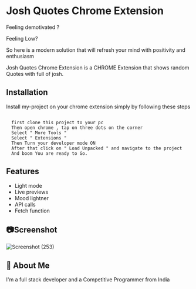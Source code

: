 
# Josh Quotes Chrome Extension

Feeling demotivated ?

Feeling Low?

So here is a modern solution that will refresh your mind with positivity and enthusiasm

Josh Quotes Chrome Extension is a CHROME Extension that shows 
random Quotes with full of josh.


## Installation

Install my-project on your chrome extension simply by following these steps

```bash![Screenshot (253)](https://user-images.githubusercontent.com/64543095/198517590-a494b82e-a56e-4a4d-aed6-75fa85cdadcb.png)

  first clone this project to your pc 
  Then open chrome , tap on three dots on the corner 
  Select " More Tools " 
  Select " Extensions "
  Then Turn your developer mode ON 
  After that click on " Load Unpacked " and navigate to the project
  And boom You are ready to Go.
```
    
## Features

- Light mode 
- Live previews
- Mood lightner
- API calls 
- Fetch function

## 📷Screenshot 

![Screenshot (253)](https://user-images.githubusercontent.com/64543095/198517631-3323b981-71fb-43ec-b4f5-aaba31771b1d.png)



## 🚀 About Me
I'm a full stack developer and a  Competitive Programmer from India
